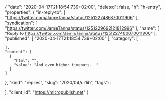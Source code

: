 {
  "date": "2020-04-17T21:18:54.739+02:00",
  "deleted": false,
  "h": "h-entry",
  "properties": {
    "in-reply-to": [
      "https://twitter.com/JamieTanna/status/1251227486870011906"
    ],
    "syndication": [
      "https://twitter.com/JamieTanna/status/1251229692121812996"
    ],
    "name": [
      "Reply to https://twitter.com/JamieTanna/status/1251227486870011906"
    ],
    "published": [
      "2020-04-17T21:18:54.739+02:00"
    ],
    "category": [

    ],
    "content": [
      {
        "html": "",
        "value": "And even higher timeouts..."
      }
    ]
  },
  "kind": "replies",
  "slug": "2020/04/ur1ib",
  "tags": [

  ],
  "client_id": "https://micropublish.net"
}
